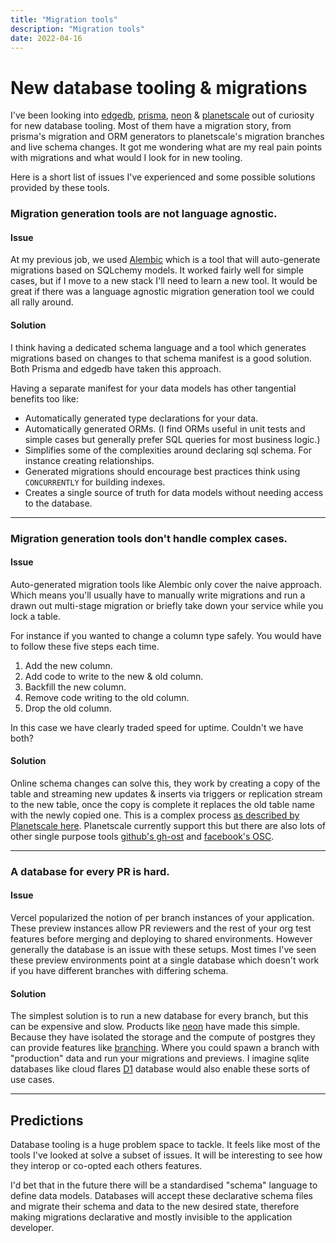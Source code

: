 ```yaml
---
title: "Migration tools"
description: "Migration tools"
date: 2022-04-16
---
```


# New database tooling & migrations

I've been looking into [edgedb](https://www.edgedb.com/), [prisma](https://www.prisma.io/), [neon](https://neon.tech/) & [planetscale](https://planetscale.com/) out of curiosity for new database tooling. Most of them have a migration story, from prisma's migration and ORM generators to planetscale's migration branches and live schema changes. It got me wondering what are my real pain points with migrations and what would I look for in new tooling.

Here is a short list of issues I've experienced and some possible solutions provided by these tools.

### Migration generation tools are not language agnostic. 

#### Issue 

At my previous job, we used [Alembic](https://alembic.sqlalchemy.org/en/latest/) which is a tool that will auto-generate migrations based on SQLchemy models. It worked fairly well for simple cases, but if I move to a new stack I'll need to learn a new tool. It would be great if there was a language agnostic migration generation tool we could all rally around.

#### Solution

I think having a dedicated schema language and a tool which generates migrations based on changes to that schema manifest is a good solution. Both Prisma and edgedb have taken this approach. 

Having a separate manifest for your data models has other tangential benefits too like:

* Automatically generated type declarations for your data.
* Automatically generated ORMs. (I find ORMs useful in unit tests and simple cases but generally prefer SQL queries for most business logic.)
* Simplifies some of the complexities around declaring sql schema. For instance creating relationships.
* Generated migrations should encourage best practices think using `CONCURRENTLY` for building indexes.
* Creates a single source of truth for data models without needing access to the database.

---

### Migration generation tools don't handle complex cases.

#### Issue 

Auto-generated migration tools like Alembic only cover the naive approach. Which means you'll usually have to manually write migrations and run a drawn out multi-stage migration or briefly take down your service while you lock a table.

For instance if you wanted to change a column type safely. You would have to follow these five steps each time.

1. Add the new column.
2. Add code to write to the new & old column. 
3. Backfill the new column.                 
4. Remove code writing to the old column.
5. Drop the old column.

In this case we have clearly traded speed for uptime. Couldn't we have both?

#### Solution

Online schema changes can solve this, they work by creating a copy of the table and streaming new updates & inserts via triggers or replication stream to the new table, once the copy is complete it replaces the old table name with the newly copied one. This is a complex process [as described by Planetscale here](https://planetscale.com/docs/learn/how-online-schema-change-tools-work). Planetscale currently support this but there are also lots of other single purpose tools [github's gh-ost](https://github.com/github/gh-ost) and [facebook's OSC](https://github.com/facebookincubator/OnlineSchemaChange).

---

### A database for every PR is hard.

#### Issue 

Vercel popularized the notion of per branch instances of your application. These preview instances allow PR reviewers and the rest of your org test features before merging and deploying to shared environments. However generally the database is an issue with these setups. Most times I've seen these preview environments point at a single database which doesn't work if you have different branches with differing schema.

#### Solution

The simplest solution is to run a new database for every branch, but this can be expensive and slow. Products like [neon](https://neon.tech) have made this simple. Because they have isolated the storage and the compute of postgres they can provide features like [branching](https://neon.tech/docs/conceptual-guides/branching/). Where you could spawn a branch with "production" data and run your migrations and previews. I imagine sqlite databases like cloud flares [D1](https://blog.cloudflare.com/introducing-d1/) database would also enable these sorts of use cases.   

---

## Predictions

Database tooling is a huge problem space to tackle. It feels like most of the tools I've looked at solve a subset of issues. It will be interesting to see how they interop or co-opted each others features. 

I'd bet that in the future there will be a standardised "schema" language to define data models. Databases will accept these declarative schema files and migrate their schema and data to the new desired state, therefore making migrations declarative and mostly invisible to the application developer.
